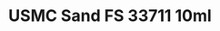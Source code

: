 ---
layout: product
title: "USMC Sand FS 33711 10ml"
price: "330" 
desc: "Nitro 10mL"
img_path: "/assets/img/RC228.webp"
brand: "AK "
available: true
special_offer: false
new: false
soon: false
cat: "020000"
subcat: "020200"
subsubcat: "020201"
sifra: "RC228"
popular: false
spec: true
---